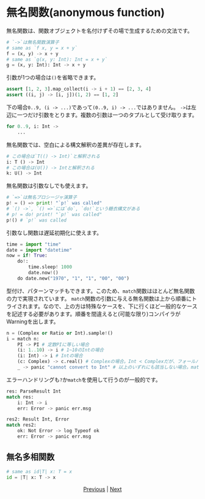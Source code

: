 # 無名関数(anonymous function)


無名関数は、関数オブジェクトを名付けずその場で生成するための文法です。

```python
# `->`は無名関数演算子
# same as `f x, y = x + y`
f = (x, y) -> x + y
# same as `g(x, y: Int): Int = x + y`
g = (x, y: Int): Int -> x + y
```

引数が1つの場合は`()`を省略できます。

```python
assert [1, 2, 3].map_collect(i -> i + 1) == [2, 3, 4]
assert ((i, j) -> [i, j])(1, 2) == [1, 2]
```

下の場合`0..9, (i -> ...)`であって`(0..9, i) -> ...`ではありません。
`->`は左辺に一つだけ引数をとります。複数の引数は一つのタプルとして受け取ります。

```python
for 0..9, i: Int ->
    ...
```

無名関数では、空白による構文解釈の差異が存在します。

```python
# この場合は`T(() -> Int)`と解釈される
i: T () -> Int
# この場合は(U()) -> Intと解釈される
k: U() -> Int
```

無名関数は引数なしでも使えます。

```python
# `=>`は無名プロシージャ演算子
p! = () => print! "`p!` was called"
# `() ->`, `() =>`には`do`, `do!`という糖衣構文がある
# p! = do! print! "`p!` was called"
p!() # `p!` was called
```

引数なし関数は遅延初期化に使えます。

```python
time = import "time"
date = import "datetime"
now = if! True:
    do!:
        time.sleep! 1000
        date.now!()
    do date.new("1970", "1", "1", "00", "00")
```

型付け、パターンマッチもできます。このため、`match`関数はほとんど無名関数の力で実現されています。
`match`関数の引数に与える無名関数は上から順番にトライされます。なので、上の方は特殊なケースを、下に行くほど一般的なケースを記述する必要があります。順番を間違えると(可能な限り)コンパイラがWarningを出します。

```python
n = (Complex or Ratio or Int).sample!()
i = match n:
    PI -> PI # 定数PIに等しい場合
    (i: 1..10) -> i # 1~10のIntの場合
    (i: Int) -> i # Intの場合
    (c: Complex) -> c.real() # Complexの場合。Int < Complexだが、フォールバックできる
    _ -> panic "cannot convert to Int" # 以上のいずれにも該当しない場合。matchは全パターンを網羅していなくてはならない
```

エラーハンドリングも`?`か`match`を使用して行うのが一般的です。

```python
res: ParseResult Int
match res:
    i: Int -> i
    err: Error -> panic err.msg

res2: Result Int, Error
match res2:
    ok: Not Error -> log Typeof ok
    err: Error -> panic err.msg
```

## 無名多相関数

```python
# same as id|T| x: T = x
id = |T| x: T -> x
```

<p align='center'>
    <a href='./20_naming_rule.md'>Previous</a> | <a href='./22_subroutine.md'>Next</a>
</p>
